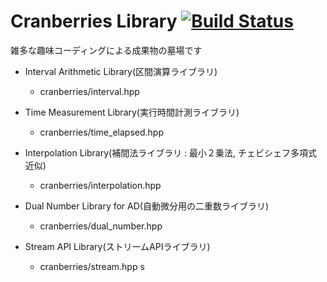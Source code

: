 Cranberries Library [![Build Status](https://travis-ci.org/LoliGothick/Cranberries.svg?branch=master)](https://travis-ci.org/LoliGothick/Cranberries)
==========
雑多な趣味コーディングによる成果物の墓場です

- Interval Arithmetic Library(区間演算ライブラリ)
  - cranberries/interval.hpp

- Time Measurement Library(実行時間計測ライブラリ)
  - cranberries/time_elapsed.hpp

- Interpolation Library(補間法ライブラリ : 最小２乗法, チェビシェフ多項式近似)
  - cranberries/interpolation.hpp

- Dual Number Library for AD(自動微分用の二重数ライブラリ)
  - cranberries/dual_number.hpp

- Stream API Library(ストリームAPIライブラリ)
  - cranberries/stream.hpp
s
